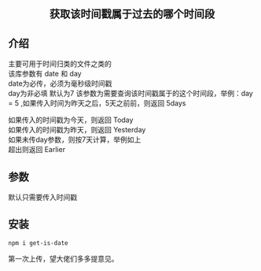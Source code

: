 <div align="center">

## 获取该时间戳属于过去的哪个时间段

</div>

## 介绍
主要可用于时间归类的文件之类的   
该库参数有 date 和 day  
date为必传，必须为毫秒级时间戳  
day为非必填 默认为7  该参数为需要查询该时间戳属于的这个时间段，举例：day = 5 ,如果传入时间为昨天之后，5天之前前，则返回 5days  

如果传入的时间戳为今天，则返回 Today   
如果传入的时间戳为昨天，则返回 Yesterday   
如果未传day参数，则按7天计算，举例如上    
超出则返回 Earlier    


## 参数
默认只需要传入时间戳

## 安装

```shell
npm i get-is-date
```

第一次上传，望大佬们多多提意见。